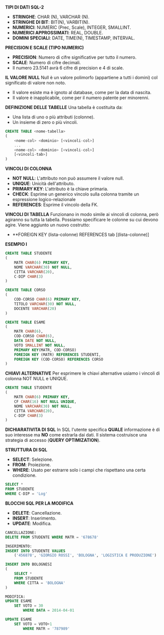 **TIPI DI DATI SQL-2**
- **STRINGHE**: CHAR (N), VARCHAR (N).
- **STRINGHE DI BIT**: BIT(N), VARBIT(N).
- **NUMERICI**: NUMERIC (Prec, Scale), INTEGER, SMALLINT.
- **NUMERICI APPROSSIMATI**: REAL, DOUBLE.
- **DOMINI SPECIALI**: DATE, TIME(N), TIMESTAMP, INTERVAL.

**PRECISION E SCALE (TIPO NUMERIC)**
- **PRECISION**: Numero di cifre significative per tutto il numero.
- **SCALE**: Numero di cifre decimali.
- Il numero 23.5141 avrà 6 cifre di precision e 4 di scale.

**IL VALORE NULL**
Null è un valore polimorfo (appartiene a tutti i domini) col significato di valore non noto.
- Il valore esiste ma è ignoto al database, come per la data di nascita.
- Il valore è inapplicabile, come per il numero patente per minorenni.

**DEFINIZIONE DELLE TABELLE**
Una tabella è costituita da:
- Una lista di uno o più attributi (colonne).
- Un insieme di zero o più vincoli.

``` SQL
CREATE TABLE <nome-tabella> 
(
	<nome-col> <dominio> [<vincoli-col>]
	...
	<nome-col> <dominio> [<vincoli-col>]
	[<vincoli-tab>]
)
```

**VINCOLI DI COLONNA**
- **NOT NULL**: L'attributo non può assumere il valore null.
- **UNIQUE**: Unicità dell'attributo.
- **PRIMARY KEY**: L'attributo è la chiave primaria.
- **CHECK**: Esprime un generico vincolo sulla colonna tramite un espressione logico-relazionale
- **REFERENCES**: Esprime il vincolo della FK.

**VINCOLI DI TABELLA**
Funzionano in modo simile ai vincoli di colonna, però agiranno su tutta la tabella. Possiamo specificare le colonne su cui devono agire. Viene aggiunto un nuovo costrutto:
- **FOREIGN KEY (lista-colonne) REFERENCES tab [(lista-colonne)]

**ESEMPIO I**

``` SQL
CREATE TABLE STUDENTE
(
	MATR CHAR(6) PRIMARY KEY,
	NOME VARCHAR(30) NOT NULL,
	CITTA VARCHAR(20),
	C-DIP CHAR(3)
)

CREATE TABLE CORSO
(
	COD-CORSO CHAR(6) PRIMARY KEY,
	TITOLO VARCHAR(30) NOT NULL,
	DOCENTE VARCHAR(20)
)

CREATE TABLE ESAME
(
	MATR CHAR(6),
	COD-CORSO CHAR(6),
	DATA DATE NOT NULL,
	VOTO SMALLINT NOT NULL,
	PRIMARY KEY(MATR, COD-CORSO)
	FOREIGN KEY (MATR) REFERENCES STUDENTI,
	FOREIGN KEY (COD-CORSO) REFERENCES CORSO
)
```

**CHIAVI ALTERNATIVE**
Per esprimere le chiavi alternative usiamo i vincoli di colonna NOT NULL e UNIQUE.

``` SQL
CREATE TABLE STUDENTE
(
	MATR CHAR(6) PRIMARY KEY,
	CF CHAR(16) NOT NULL UNIQUE, 
	NOME VARCHAR(30) NOT NULL,
	CITTA VARCHAR(20),
	C-DIP CHAR(3)
)
```

**DICHIARATIVITA DI SQL**
In SQL l'utente specifica **QUALE** informazione è di suo interesse ma **NO** come estrarla dai dati.
Il sistema costruisce una strategia di accesso (**QUERY OPTIMIZATION**).

**STRUTTURA DI SQL**
- **SELECT**: Selezione.
- **FROM**: Proiezione.
- **WHERE**: Usato per estrarre solo i campi che rispettano una certa condizione.

``` SQL
SELECT *
FROM STUDENTE
WHERE C-DIP = 'Log'
```

**BLOCCHI SQL PER LA MODIFICA**
- **DELETE**: Cancellazione.
- **INSERT**: Inserimento.
- **UPDATE**: Modifica.

``` SQL
CANCELLAZIONE:
DELETE FROM STUDENTE WHERE MATR = '678678'

INSERIMENTO:
INSERT INTO STUDENTE VALUES
	('456878', 'GIORGIO ROSSI', 'BOLOGNA', 'LOGISTICA E PRODUZIONE')

INSERT INTO BOLOGNESI
(
	SELECT *
	FROM STUDENTE
	WHERE CITTA = 'BOLOGNA'
)

MODIFICA:
UPDATE ESAME
	SET VOTO = 30
		WHERE DATA = 2014-04-01

UPDATE ESAME
	SET VOTO = VOTO+1
		WHERE MATR = '787989'
```